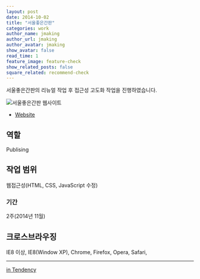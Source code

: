 ```yaml
---
layout: post
date: 2014-10-02
title: "서울좋은간판"
categories: work
author_name: jmaking
author_url: jmaking
author_avatar: jmaking
show_avatar: false
read_time: 1
feature_image: feature-check
show_related_posts: false
square_related: recommend-check
---
```


서울좋은간판의 리뉴얼 작업 후 접근성 고도화 작업을 진행하였습니다.

![서울좋은간판 웹사이트]({{site.url}}/{{site.baseurl}}img/post-assets/work-seoulgoodsign.png)

- [Website](http://goodsign.seoul.go.kr/seoulgoodsign/n_contents/)

## 역할
Publising

## 작업 범위
웹접근성(HTML, CSS, JavaScript 수정)

### 기간
2주(2014년 11월)

## 크로스브라우징
IE8 이상, IE8(Window XP), Chrome, Firefox, Opera, Safari, 

---
[in Tendency](http://tendency.co.kr/tendency/work/work_view.asp?sbdtype=0000400001&sgubun=&sissmall=&se_page=1&se_perpage=20&bno=177)